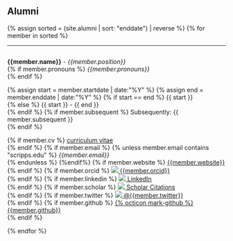 ## Alumni
{% assign sorted = (site.alumni | sort: "enddate") | reverse %}
{% for member in sorted %}
<hr>

<div id = "{{member.name}}" style="padding-top: 60px; margin-top: -60px;">

<strong>{{member.name}}</strong> - <em>{{member.position}}</em> <br>
{% if member.pronouns %}
    <em>{{member.pronouns}}</em> <br>
{% endif %}
<!-- Dates -->
{% assign start = member.startdate | date:"%Y" %}
{% assign end = member.enddate | date:"%Y" %}
{% if start == end %}
{{ start }}<br>
{% else %}
{{ start }} - {{ end }}<br>
{% endif %}
{% if member.subsequent %}
    Subsequently: {{ member.subsequent }}<br>
{% endif %}

{% if member.cv %} <a href="{{member.cv}}" alt="{{member.name}} CV">curriculum vitae</a><br>{% endif %}
{% if member.email %}
{% unless member.email contains "scripps.edu" %}
<em>{{member.email}}</em> <br>
{% endunless %}
{%endif%}
{% if member.website %}
    <a style="overflow-wrap: break-word;" href= "{{member.website}}">{{member.website}}</a> <br>
{% endif %}
{% if member.orcid %}
    <a href="http://orcid.org/{{member.orcid}}" class="align-middle">
    <img class="inline-block mem-logo" src="/static/img/logo/orcid_logo.svg">
{{member.orcid}}
</a> <br>
{% endif %}
{% if member.linkedin %}
    <a href= "http://www.linkedin.com/in/{{member.linkedin}}">
    <img class="inline-block mem-logo" src="/static/img/logo/linkedin_logo.svg">
    LinkedIn </a> <br>
{% endif %}
{% if member.scholar %}
    <a href= "http://scholar.google.com/citations?user={{member.scholar}}">
    <img class="inline-block mem-logo" src="/static/img/logo/gscholar_logo.svg">
    Scholar Citations </a> <br>
{% endif %}
{% if member.twitter %}
    <a href= "http://twitter.com/{{member.twitter}}">
    <img class="inline-block mem-logo" src="/static/img/logo/twitter_logo.svg">
    @{{member.twitter}}
    </a> <br>
{% endif %}
{% if member.github %}
    <a href= "http://github.com/{{member.github}}"> {% octicon mark-github %} {{member.github}} </a> <br>
{% endif %}

</div>
{% endfor %}
<br>
